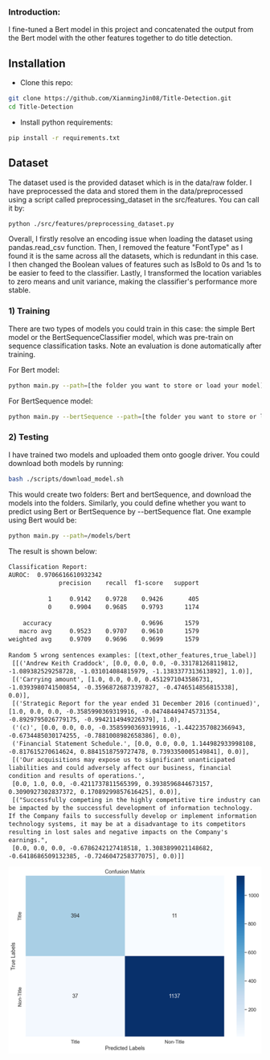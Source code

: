 ### Introduction:

I fine-tuned a Bert model in this project and concatenated the output from the Bert model with the other features together to do title detection. 

## Installation
- Clone this repo:
```bash
git clone https://github.com/XianmingJin08/Title-Detection.git
cd Title-Detection
```
- Install python requirements:
```bash
pip install -r requirements.txt
```

## Dataset
The dataset used is the provided dataset which is in the data/raw folder. I have preprocessed the data and stored them in the data/preprocessed using a script called preprocessing_dataset in the src/features. You can call it by:
```bash
python ./src/features/preprocessing_dataset.py
```
Overall, I firstly resolve an encoding issue when loading the dataset using pandas.read_csv function. Then, I removed the feature "FontType" as I found it is the same across all the datasets, which is redundant in this case. I then changed the Boolean values of features such as IsBold to 0s and 1s to be easier to feed to the classifier. Lastly, I transformed the location variables to zero means and unit variance, making the classifier's performance more stable. 

### 1) Training
There are two types of models you could train in this case: the simple Bert model or the BertSequenceClassifier model, which was pre-train on sequence classification tasks. Note an evaluation is done automatically after training.

For Bert model:
```bash
python main.py --path=[the folder you want to store or load your model] --training
```
For BertSequence model:
```bash
python main.py --bertSequence --path=[the folder you want to store or load your model] --training
```

### 2) Testing
I have trained two models and uploaded them onto google driver. You could download both models by running:
```bash
bash ./scripts/download_model.sh
```
This would create two folders: Bert and bertSequence, and download the models into the folders.
Similarly, you could define whether you want to predict using Bert or BertSequence by --bertSequence flat. One example using Bert would be:

```bash
python main.py --path=/models/bert 
```

The result is shown below:
```
Classification Report:
AUROC:  0.9706616610932342
              precision    recall  f1-score   support

           1     0.9142    0.9728    0.9426       405
           0     0.9904    0.9685    0.9793      1174

    accuracy                         0.9696      1579
   macro avg     0.9523    0.9707    0.9610      1579
weighted avg     0.9709    0.9696    0.9699      1579

Random 5 wrong sentences examples: [(text,other_features,true_label)]
 [[('Andrew Keith Craddock', [0.0, 0.0, 0.0, -0.331781268119812, -1.089382529258728, -1.031014084815979, -1.1383377313613892], 1.0)],
 [('Carrying amount', [1.0, 0.0, 0.0, 0.4512971043586731, -1.0393980741500854, -0.35968726873397827, -0.4746514856815338], 0.0)],
 [('Strategic Report for the year ended 31 December 2016 (continued)', [1.0, 0.0, 0.0, -0.3585990369319916, -0.047484494745731354, -0.8929795026779175, -0.9942114949226379], 1.0),
 ('(c)', [0.0, 0.0, 0.0, -0.3585990369319916, -1.4422357082366943, -0.6734485030174255, -0.7881008982658386], 0.0),
 ('Financial Statement Schedule.', [0.0, 0.0, 0.0, 1.144982933998108, -0.817615270614624, 0.8841518759727478, 0.7393350005149841], 0.0)],
 [('Our acquisitions may expose us to significant unanticipated liabilities and could adversely affect our business, financial condition and results of operations.',
 [0.0, 1.0, 0.0, -0.4211737811565399, 0.3938596844673157, 0.3090927302837372, 0.17089299857616425], 0.0)],
 [("Successfully competing in the highly competitive tire industry can be impacted by the successful development of information technology. If the Company fails to successfully develop or implement information technology systems, it may be at a disadvantage to its competitors resulting in lost sales and negative impacts on the Company's earnings.",
 [0.0, 0.0, 0.0, -0.6786242127418518, 1.3083899021148682, -0.6418686509132385, -0.7246047258377075], 0.0)]]

```
![Screenshot](./reports/Bert_Confusion.png)




  
